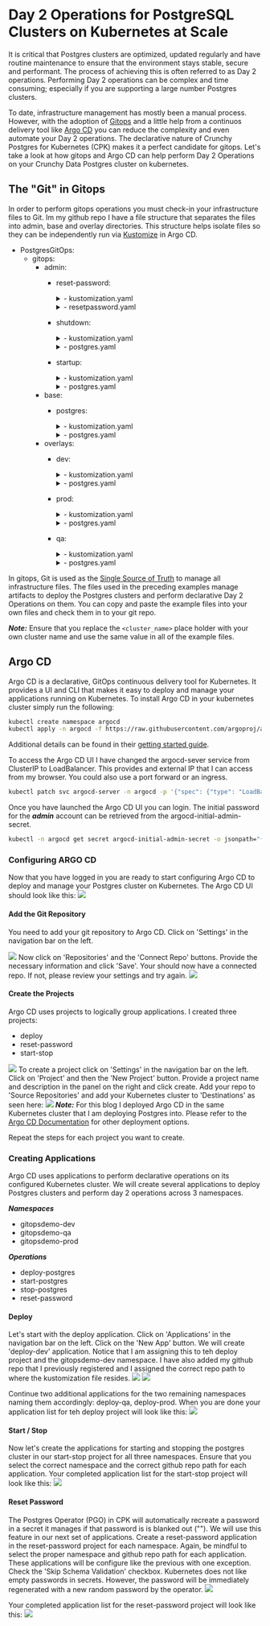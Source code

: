 # Day 2 Operations for PostgreSQL Clusters on Kubernetes at Scale

It is critical that Postgres clusters are optimized, updated regularly and have routine maintenance to ensure that the environment stays stable, secure and performant.  The process of achieving this is often referred to as Day 2 operations.  Performing Day 2 operations can be complex and time consuming; especially if you are supporting a large number Postgres clusters.

To date, infrastructure management has mostly been a manual process.  However, with the adoption of [Gitops](https://about.gitlab.com/topics/gitops/) and a little help from a continuos delivery tool like [Argo CD](https://argo-cd.readthedocs.io/en/stable/) you can reduce the complexity and even automate your Day 2 operations. The declarative nature of Crunchy Postgres for Kubernetes (CPK) makes it a perfect candidate for gitops. Let's take a look at how gitops and Argo CD can help perform Day 2 Operations on your Crunchy Data Postgres cluster on kubernetes.

## The "Git" in Gitops

In order to perform gitops operations you must check-in your infrastructure files to Git.  Im my github repo I have a file structure that separates the files into admin, base and overlay directories. This structure helps isolate files so they can be independently run via [Kustomize](https://kustomize.io/) in Argo CD.

- PostgresGitOps:
  - gitops:
    - admin:
      - reset-password:
        <details>
          <summary>- kustomization.yaml</summary>

        ``` yaml
        resources:
        - resetpassword.yaml
        ```
        </details>

        <details><summary>- resetpassword.yaml</summary>

        ``` yaml
        apiVersion: v1
        data:
          password: 
        kind: Secret
        metadata:
          name: <cluster_name>-pguser-<cluster_name>
        type: Opaque
        ```

        </details>
      - shutdown:
        <details><summary>- kustomization.yaml</summary>

        ``` yaml
        bases:
          - ../../base/postgres
        
        patchesStrategicMerge:
          - postgres.yaml
        ```
        
        </details>
        <details><summary>- postgres.yaml</summary>
        
        ``` yaml
        apiVersion: postgres-operator.crunchydata.com/v1beta1
        kind: PostgresCluster
        metadata:
          name: <cluster_name>
        spec:
          shutdown: true
        ```
        
        </details>
      - startup:
        <details><summary>- kustomization.yaml</summary>

        ``` yaml
        bases:
          - ../../base/postgres
        
        patchesStrategicMerge:
          - postgres.yaml
        ```
        
        </details>
        <details><summary>- postgres.yaml</summary>

        ``` yaml
        apiVersion: postgres-operator.crunchydata.com/v1beta1
        kind: PostgresCluster
        metadata:
          name: <cluster_name>
        spec:
          shutdown: false
        ```
        
        </details>
    - base:
      - postgres:
        <details><summary>- kustomization.yaml</summary>

        ``` yaml
        resources:
        - postgres.yaml
        ```
        
        </details>
        <details><summary>- postgres.yaml</summary>

        ``` yaml
        apiVersion: postgres-operator.crunchydata.com/v1beta1
        kind: PostgresCluster
        metadata:
          name: <cluster_name>
        spec:
          users:
            - name: <cluster_name>
              databases:
                 - <cluster_name>db
          image: registry.developers.crunchydata.com/crunchydata/crunchy-postgres:ubi8-14.5-1
          postgresVersion: 14
          shutdown: false
          port: 5432
          instances:
            - name: 'pgdb'
              replicas: 1
              resources:
                limits:
                  cpu: 1.0
                  memory: 1Gi
              dataVolumeClaimSpec:
                accessModes:
                - "ReadWriteOnce"
                resources:
                  requests:
                    storage: 1Gi

          backups:
            pgbackrest:
              image: registry.developers.crunchydata.com/crunchydata/crunchy-pgbackrest:ubi8-2.40-1
              repos:
              - name: repo1
                volume:
                  volumeClaimSpec:
                    accessModes:
                    - "ReadWriteOnce"
                    resources:
                      requests:
                        storage: 1Gi

          patroni:
            dynamicConfiguration:
              postgresql:
                parameters:
                  max_parallel_workers: 2
                  max_worker_processes: 2
                  shared_buffers: 256MB
                  work_mem: 5MB
                  archive_timeout: 600
        ```
        
        </details>
    - overlays:
      - dev:
        <details><summary>- kustomization.yaml</summary>

        ``` yaml
        bases:
          - ../../base/postgres
        
        patchesStrategicMerge:
          - postgres.yaml
        ```
        
        </details>
        <details><summary>- postgres.yaml</summary>

        ``` yaml
        apiVersion: postgres-operator.crunchydata.com/v1beta1
        kind: PostgresCluster
        metadata:
          name: <cluster_name>
        spec:
          postgresVersion: 14
        ```
        
        </details>
      - prod:
        <details><summary>- kustomization.yaml</summary>

        ``` yaml
        bases:
          - ../../base/postgres
        
        patchesStrategicMerge:
          - postgres.yaml
        ```
        
        </details>
        <details><summary>- postgres.yaml</summary>

        ``` yaml
        apiVersion: postgres-operator.crunchydata.com/v1beta1
        kind: PostgresCluster
        metadata:
          name: <cluster_name>
        spec:
          postgresVersion: 14
          instances:
            - name: 'pgdb'
              replicas: 2
              resources:
                limits:
                  cpu: 1.0
                  memory: 1Gi
              dataVolumeClaimSpec:
                accessModes:
                - "ReadWriteOnce"
                resources:
                  requests:
                    storage: 5Gi

          backups:
            pgbackrest:
              repos:
              - name: repo1
                schedules:
                  full: "0 1 * * 0"
                  incremental: "0 1 * * 1-6"
                volume:
                  volumeClaimSpec:
                    accessModes:
                    - "ReadWriteOnce"
                    resources:
                      requests:
                        storage: 1Gi

          monitoring:
            pgmonitor:
              exporter:
                image: registry.developers.crunchydata.com/crunchydata/crunchy-postgres-exporter:ubi8-5.2.1-0

          patroni:
            dynamicConfiguration:
              postgresql:
                parameters:
                  max_parallel_workers: 2
                  max_worker_processes: 2
                  shared_buffers: 512MB
                  archive_timeout: 600
        ```
        
        </details>
      - qa:
        <details><summary>- kustomization.yaml</summary>

        ``` yaml
        bases:
          - ../../base/postgres
        
        patchesStrategicMerge:
          - postgres.yaml
        ```
        
        </details>
        <details><summary>- postgres.yaml</summary>

        ``` yaml
        apiVersion: postgres-operator.crunchydata.com/v1beta1
        kind: PostgresCluster
        metadata:
          name: <cluster_name>
        spec:
          postgresVersion: 14

          backups:
            pgbackrest:
              repos:
              - name: repo1
                schedules:
                  full: "0 1 * * 0"
                volume:
                  volumeClaimSpec:
                    accessModes:
                    - "ReadWriteOnce"
                    resources:
                      requests:
                        storage: 1Gi

          monitoring:
            pgmonitor:
              exporter:
                image: registry.developers.crunchydata.com/crunchydata/crunchy-postgres-exporter:ubi8-5.2.1-0
        ```
        
        </details>



In gitops, Git is used as the [Single Source of Truth](https://en.wikipedia.org/wiki/Single_source_of_truth) to manage all infrastructure files.  The files used in the preceding examples manage artifacts to deploy the Postgres clusters and perform declarative Day 2 Operations on them. You can copy and paste the example files into your own files and check them in to your git repo.</br>

***Note:*** Ensure that you replace the ```<cluster_name>``` place holder with your own cluster name and use the same value in all of the example files.

## Argo CD

Argo CD is a declarative, GitOps continuous delivery tool for Kubernetes.  It provides a UI and CLI that makes it easy to deploy and manage your applications running on Kubernetes. To install Argo CD in your kubernetes cluster simply run the following:

``` bash
kubectl create namespace argocd
kubectl apply -n argocd -f https://raw.githubusercontent.com/argoproj/argo-cd/stable/manifests/install.yaml
```

Additional details can be found in their [getting started guide](https://argo-cd.readthedocs.io/en/stable/getting_started/).

To access the Argo CD UI I have changed the argocd-sever service from ClusterIP to LoadBalancer.  This provides and external IP that I can access from my browser.  You could also use a port forward or an ingress.

``` bash
kubectl patch svc argocd-server -n argocd -p '{"spec": {"type": "LoadBalancer"}}'
```

Once you have launched the Argo CD UI you can login.  The initial password for the ***admin*** account can be retrieved from the argocd-initial-admin-secret.

``` bash
kubectl -n argocd get secret argocd-initial-admin-secret -o jsonpath="{.data.password}" | base64 -d; echo
```

### Configuring ARGO CD
Now that you have logged in you are ready to start configuring Argo CD to deploy and manage your Postgres cluster on Kubernetes.  The Argo CD UI should look like this:
![](pics/app-screen.png)
#### Add the Git Repository
You need to add your git repository to Argo CD.  Click on 'Settings' in the navigation bar on the left.

![](pics/settings.png)
Now click on 'Repositories' and the 'Connect Repo' buttons.  Provide the necessary information and click 'Save'.  Your should now have a connected repo.  If not, please review your settings and try again.
![](pics/connect-repo.png) 
#### Create the Projects
Argo CD uses projects to logically group applications.  I created three projects:
* deploy
* reset-password
* start-stop
  
![](pics/project-list.png)
To create a project click on 'Settings' in the navigation bar on the left.  Click on 'Project' and then the 'New Project' button.  Provide a project name and description in the panel on the right and click create.
Add your repo to 'Source Repositories' and add your Kubernetes cluster to 'Destinations' as seen here:
![](pics/deploy-project.png)
***Note:*** For this blog I deployed Argo CD in the same Kubernetes cluster that I am deploying Postgres into.  Please refer to the [Argo CD Documentation](https://argo-cd.readthedocs.io/en/stable/) for other deployment options.

Repeat the steps for each project you want to create.

### Creating Applications
Argo CD uses applications to perform declarative operations on its configured Kubernetes cluster. We will create several applications to deploy Postgres clusters and perform day 2 operations across 3 namespaces.

***Namespaces***
* gitopsdemo-dev
* gitopsdemo-qa
* gitopsdemo-prod

***Operations***
* deploy-postgres
* start-postgres
* stop-postgres
* reset-password
#### Deploy
Let's start with the deploy application.  Click on 'Applications' in the navigation bar on the left.  Click on the 'New App' button.  We will create 'deploy-dev' application.  Notice that I am assigning this to teh deploy project and the gitopsdemo-dev namespace.  I have also added my github repo that I previously registered and I assigned the correct repo path to where the kustomization file resides.
![](pics/deploy-dev1.png)
![](pics/deploy-dev2.png)

Continue two additional applications for the two remaining namespaces naming them accordingly: deploy-qa, deploy-prod.  When you are done your application list for teh deploy project will look like this:
![](pics/deploy-app-list.png)

#### Start / Stop
Now let's create the applications for starting and stopping the postgres cluster in our start-stop project for all three namespaces.  Ensure that you select the correct namespace and the correct github repo path for each application.  Your completed application list for the start-stop project will look like this:
![](pics/start-stop-app-list.png)

#### Reset Password
The Postgres Operator (PGO) in CPK will automatically recreate a password in a secret it manages if that password is is blanked out ("").  We will use this feature in our next set of applications.  Create a reset-password application in the reset-password project for each namespace.  Again, be mindful to select the proper namespace and github repo path for each application.  These applications will be configure like the previous with one exception.  Check the 'Skip Schema Validation' checkbox.  Kubernetes does not like empty passwords in secrets.  However, the password will be immediately  regenerated with a new random password by the operator.
![](pics/reset-password-app.png)

Your completed application list for the reset-password project will look like this:
![](pics/reset-password-app-list.png)
